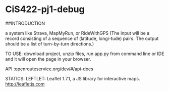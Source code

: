 # CiS422-pj1-debug

##INTRODUCTION

a system like Strava, MapMyRun, or RideWithGPS
(The input will be a record consisting of a sequence of (latitude, longi-tude) pairs.
The output should be a list of turn-by-turn directions.)

 TO USE: download project, unzip files, run app.py from command line or IDE and it will open the page in your browser.

 API :openrouteservice.org/dev/#/api-docs

 STATICS:  LEFTLET: Leaflet 1.7.1, a JS library for interactive maps. http://leafletjs.com

 
